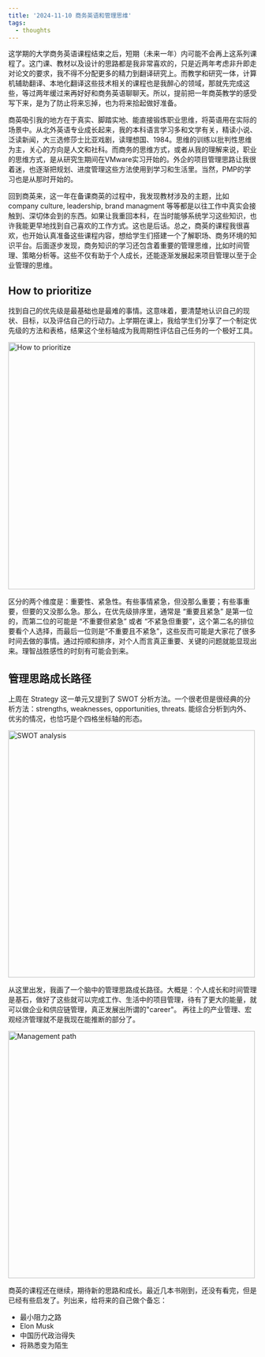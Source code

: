 ```yaml
---
title: '2024-11-10 商务英语和管理思维'
tags:
  - thoughts
---
```


这学期的大学商务英语课程结束之后，短期（未来一年）内可能不会再上这系列课程了。这门课、教材以及设计的思路都是我非常喜欢的，只是近两年考虑非升即走对论文的要求，我不得不分配更多的精力到翻译研究上。而教学和研究一体，计算机辅助翻译、本地化翻译这些技术相关的课程也是我醉心的领域，那就先完成这些，等过两年缓过来再好好和商务英语聊聊天。所以，提前把一年商英教学的感受写下来，是为了防止将来忘掉，也为将来拾起做好准备。

商英吸引我的地方在于真实、脚踏实地、能直接锻炼职业思维，将英语用在实际的场景中。从北外英语专业成长起来，我的本科语言学习多和文学有关，精读小说、泛读新闻，大三选修莎士比亚戏剧，读理想国、1984。思维的训练以批判性思维为主，关心的方向是人文和社科。而商务的思维方式，或者从我的理解来说，职业的思维方式，是从研究生期间在VMware实习开始的。外企的项目管理思路让我很着迷，也逐渐把规划、进度管理这些方法使用到学习和生活里。当然，PMP的学习也是从那时开始的。

回到商英来，这一年在备课商英的过程中，我发现教材涉及的主题，比如company culture, leadership, brand managment 等等都是以往工作中真实会接触到、深切体会到的东西。如果让我重回本科，在当时能够系统学习这些知识，也许我能更早地找到自己喜欢的工作方式。这也是后话。总之，商英的课程我很喜欢，也开始认真准备这些课程内容，想给学生们搭建一个了解职场、商务环境的知识平台。后面逐步发现，商务知识的学习还包含着重要的管理思维，比如时间管理、策略分析等。这些不仅有助于个人成长，还能逐渐发展起来项目管理以至于企业管理的思维。

## How to prioritize

找到自己的优先级是最基础也是最难的事情。这意味着，要清楚地认识自己的现状、目标，以及评估自己的行动力。上学期在课上，我给学生们分享了一个制定优先级的方法和表格，结果这个坐标轴成为我周期性评估自己任务的一个极好工具。

<img src="{{chezvivian.github.io}}/images/Urgent_and_important.png" alt="How to prioritize" width="500"/>  

区分的两个维度是：重要性、紧急性。有些事情紧急，但没那么重要；有些事重要，但要的又没那么急。那么，在优先级排序里，通常是 “重要且紧急” 是第一位的，而第二位的可能是 “不重要但紧急” 或者 “不紧急但重要”，这个第二名的排位要看个人选择，而最后一位则是“不重要且不紧急”，这些反而可能是大家花了很多时间去做的事情。通过捋顺和排序，对个人而言真正重要、关键的问题就能显现出来。理智战胜感性的时刻有可能会到来。

## 管理思路成长路径

上周在 Strategy 这一单元又提到了 SWOT 分析方法。一个很老但是很经典的分析方法：strengths, weaknesses, opportunities, threats. 能综合分析到内外、优劣的情况，也恰巧是个四格坐标轴的形态。

<img src="{{chezvivian.github.io}}/images/SWOT.jpg" alt="SWOT analysis" width="500"/>  

从这里出发，我画了一个脑中的管理思路成长路径。大概是：个人成长和时间管理是基石，做好了这些就可以完成工作、生活中的项目管理，待有了更大的能量，就可以做企业和供应链管理，真正发展出所谓的"career"。 再往上的产业管理、宏观经济管理就不是我现在能推断的部分了。

<img src="{{chezvivian.github.io}}/management.png" alt="Management path" width="500"/>  

商英的课程还在继续，期待新的思路和成长。最近几本书刚到，还没有看完，但是已经有些启发了。列出来，给将来的自己做个备忘：

- 最小阻力之路
- Elon Musk
- 中国历代政治得失
- 将熟悉变为陌生
